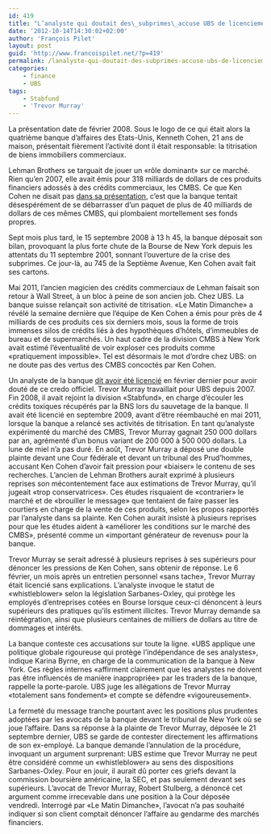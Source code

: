 ```yaml
---
id: 419
title: "L’analyste qui doutait des\_subprimes\_accuse UBS de licenciement abusif"
date: '2012-10-14T14:30:02+02:00'
author: 'François Pilet'
layout: post
guid: 'http://www.francoispilet.net/?p=419'
permalink: /lanalyste-qui-doutait-des-subprimes-accuse-ubs-de-licenciement-abusif/
categories:
    - finance
    - UBS
tags:
    - Stabfund
    - 'Trevor Murray'
---
```


La présentation date de février 2008. Sous le logo de ce qui était alors la quatrième banque d’affaires des Etats-Unis, Kenneth Cohen, 21 ans de maison, présentait fièrement l’activité dont il était responsable: la titrisation de biens immobiliers commerciaux.

Lehman Brothers se targuait de jouer un «rôle dominant» sur ce marché. Rien qu’en 2007, elle avait émis pour 318 milliards de dollars de ces produits financiers adossés à des crédits commerciaux, les CMBS. Ce que Ken Cohen ne disait pas [dans sa présentation](http://jenner.com/lehman/docs/debtors/LBEX-WGM%20000574-000595.pdf), c’est que la banque tentait désespérément de se débarrasser d’un paquet de plus de 40 milliards de dollars de ces mêmes CMBS, qui plombaient mortellement ses fonds propres.

Sept mois plus tard, le 15 septembre 2008 à 13 h 45, la banque déposait son bilan, provoquant la plus forte chute de la Bourse de New York depuis les attentats du 11 septembre 2001, sonnant l’ouverture de la crise des subprimes. Ce jour-là, au 745 de la Septième Avenue, Ken Cohen avait fait ses cartons.

Mai 2011, l’ancien magicien des crédits commerciaux de Lehman faisait son retour à Wall Street, à un bloc à peine de son ancien job. Chez UBS. La banque suisse relançait son activité de titrisation. «Le Matin Dimanche» a révélé la semaine dernière que l’équipe de Ken Cohen a émis pour près de 4 milliards de ces produits ces six derniers mois, sous la forme de trois immenses silos de crédits liés à des hypothèques d’hôtels, d’immeubles de bureau et de supermarchés. Un haut cadre de la division CMBS à New York avait estimé l’éventualité de voir exploser ces produits comme «pratiquement impossible». Tel est désormais le mot d’ordre chez UBS: on ne doute pas des vertus des CMBS concoctés par Ken Cohen.

Un analyste de la banque [dit avoir été licencié](http://fr.scribd.com/doc/110095455/Trevor-Murray-vs-UBS-Securities-LLC-Complaint) en février dernier pour avoir douté de ce credo officiel. Trevor Murray travaillait pour UBS depuis 2007. Fin 2008, il avait rejoint la division «Stabfund», en charge d’écouler les crédits toxiques récupérés par la BNS lors du sauvetage de la banque. Il avait été licencié en septembre 2009, avant d’être réembauché en mai 2011, lorsque la banque a relancé ses activités de titrisation. En tant qu’analyste expérimenté du marché des CMBS, Trevor Murray gagnait 250 000 dollars par an, agrémenté d’un bonus variant de 200 000 à 500 000 dollars. La lune de miel n’a pas duré. En août, Trevor Murray a déposé une double plainte devant une Cour fédérale et devant un tribunal des Prud’hommes, accusant Ken Cohen d’avoir fait pression pour «biaiser» le contenu de ses recherches. L’ancien de Lehman Brothers aurait exprimé à plusieurs reprises son mécontentement face aux estimations de Trevor Murray, qu’il jugeait «trop conservatrices». Ces études risquaient de «contrarier» le marché et de «brouiller le message» que tentaient de faire passer les courtiers en charge de la vente de ces produits, selon les propos rapportés par l’analyste dans sa plainte. Ken Cohen aurait insisté à plusieurs reprises pour que les études aident à «améliorer les conditions sur le marché des CMBS», présenté comme un «important générateur de revenus» pour la banque.

Trevor Murray se serait adressé à plusieurs reprises à ses supérieurs pour dénoncer les pressions de Ken Cohen, sans obtenir de réponse. Le 6 février, un mois après un entretien personnel «sans tache», Trevor Murray était licencié sans explications. L’analyste invoque le statut de «whistleblower» selon la législation Sarbanes-Oxley, qui protège les employés d’entreprises cotées en Bourse lorsque ceux-ci dénoncent à leurs supérieurs des pratiques qu’ils estiment illicites. Trevor Murray demande sa réintégration, ainsi que plusieurs centaines de milliers de dollars au titre de dommages et intérêts.

La banque conteste ces accusations sur toute la ligne. «UBS applique une politique globale rigoureuse qui protège l’indépendance de ses analystes», indique Karina Byrne, en charge de la communication de la banque à New York. Ces règles internes «affirment clairement que les analystes ne doivent pas être influencés de manière inappropriée» par les traders de la banque, rappelle la porte-parole. UBS juge les allégations de Trevor Murray «totalement sans fondement» et compte se défendre «vigoureusement».

La fermeté du message tranche pourtant avec les positions plus prudentes adoptées par les avocats de la banque devant le tribunal de New York où se joue l’affaire. Dans sa réponse à la plainte de Trevor Murray, déposée le 21 septembre dernier, UBS se garde de contester directement les affirmations de son ex-employé. La banque demande l’annulation de la procédure, invoquant un argument surprenant: UBS estime que Trevor Murray ne peut être considéré comme un «whistleblower» au sens des dispositions Sarbanes-Oxley. Pour en jouir, il aurait dû porter ces griefs devant la commission boursière américaine, la SEC, et pas seulement devant ses supérieurs. L’avocat de Trevor Murray, Robert Stulberg, a dénoncé cet argument comme irrecevable dans une position à la Cour déposée vendredi. Interrogé par «Le Matin Dimanche», l’avocat n’a pas souhaité indiquer si son client comptait dénoncer l’affaire au gendarme des marchés financiers.